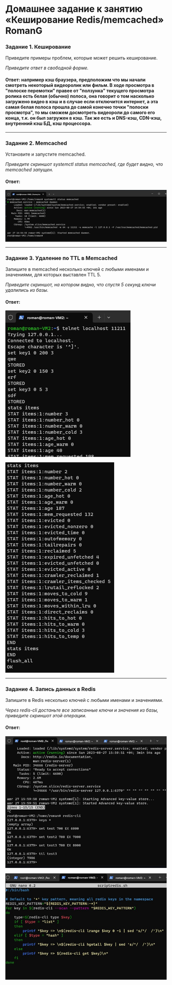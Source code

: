 # Домашнее задание к занятию «Кеширование Redis/memcached» RomanG



### Задание 1. Кеширование 

Приведите примеры проблем, которые может решить кеширование. 

*Приведите ответ в свободной форме.*

#### Ответ: например кэш браузера, предположим что мы начали смотреть некоторый видеоролик или фильм. В ходе просмотра в "полоске перемотки" правее от "ползунка" текущего просмотра ролика есть белая (обычно) полоса, она говорит о том насколько загружено видео в кэш и в случае если отключится интернет, а эта самая белая полоса прошла до самой конечно точки "полоски просмотра", то мы сможем досмотреть видеороли до самого его конца, т.к. он был загружен в кэш. Так же есть и DNS-кэш, CDN-кэш, внутренний кэш БД, кэш процессора.

---

### Задание 2. Memcached

Установите и запустите memcached.

*Приведите скриншот systemctl status memcached, где будет видно, что memcached запущен.*

#### Ответ:

![task2](https://github.com/RomanVol1/hw-sdb/blob/main/%D0%B7%D0%B0%D0%B4%D0%B0%D0%BD%D0%B8%D0%B52.jpg)


---

### Задание 3. Удаление по TTL в Memcached

Запишите в memcached несколько ключей с любыми именами и значениями, для которых выставлен TTL 5. 

*Приведите скриншот, на котором видно, что спустя 5 секунд ключи удалились из базы.*

#### Ответ:

![task3.1](https://github.com/RomanVol1/hw-sdb/blob/main/%D0%B7%D0%B0%D0%B4%D0%B0%D0%BD%D0%B8%D0%B53.1.jpg)

![task3.2](https://github.com/RomanVol1/hw-sdb/blob/main/%D0%B7%D0%B0%D0%B4%D0%B0%D0%BD%D0%B8%D0%B53.2.jpg)

---

### Задание 4. Запись данных в Redis

Запишите в Redis несколько ключей с любыми именами и значениями. 

*Через redis-cli достаньте все записанные ключи и значения из базы, приведите скриншот этой операции.*

#### Ответ:

![task4.1](https://github.com/RomanVol1/hw-sdb/blob/main/%D0%B7%D0%B0%D0%B4%D0%B0%D0%BD%D0%B8%D0%B54.1.jpg)

![task4.2](https://github.com/RomanVol1/hw-sdb/blob/main/%D0%B7%D0%B0%D0%B4%D0%B0%D0%BD%D0%B8%D0%B54.2.jpg)
